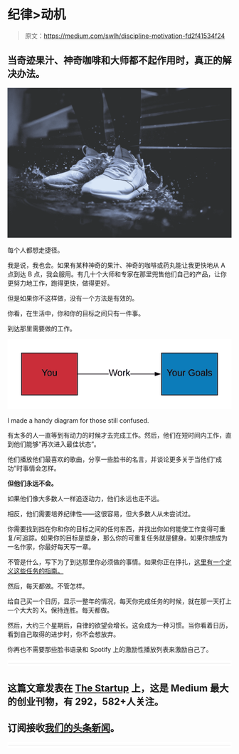 # 纪律>动机

> 原文：<https://medium.com/swlh/discipline-motivation-fd2f41534f24>

## 当奇迹果汁、神奇咖啡和大师都不起作用时，真正的解决办法。

![](img/35d410b1237cafed443344230e91a3fc.png)

每个人都想走捷径。

我是说，我也会。如果有某种神奇的果汁、神奇的咖啡或药丸能让我更快地从 A 点到达 B 点，我会服用。有几十个大师和专家在那里兜售他们自己的产品，让你更努力地工作，跑得更快，做得更好。

但是如果你不这样做，没有一个方法是有效的。

你看，在生活中，你和你的目标之间只有一件事。

到达那里需要做的工作。

![](img/4483f8ea816a40ec42ff1ef9b30451cf.png)

I made a handy diagram for those still confused.

有太多的人一直等到有动力的时候才去完成工作。然后，他们在短时间内工作，直到他们能够“再次进入最佳状态”。

他们播放他们最喜欢的歌曲，分享一些脸书的名言，并谈论更多关于当他们“成功”时事情会怎样。

**但他们永远不会。**

如果他们像大多数人一样追逐动力，他们永远也走不远。

相反，他们需要培养纪律性——这很容易，但大多数人从未尝试过。

你需要找到挡在你和你的目标之间的任何东西，并找出你如何能使工作变得可重复/可追踪。如果你的目标是塑身，那么你的可重复任务就是健身。如果你想成为一名作家，你最好每天写一章。

不管是什么，写下为了到达那里你必须做的事情。如果你正在挣扎，[这里有一个定义这些任务的指南。](/swlh/the-3x4-goal-setting-system-2e1f8f0d16a4)

然后，每天都做。不管怎样。

给自己买一个日历，显示一整年的情况，每天你完成任务的时候，就在那一天打上一个大大的 X。保持连胜。每天都做。

然后，大约三个星期后，自律的欲望会增长。这会成为一种习惯。当你看着日历，看到自己取得的进步时，你不会想放弃。

你再也不需要那些脸书语录和 Spotify 上的激励性播放列表来激励自己了。

![](img/731acf26f5d44fdc58d99a6388fe935d.png)

## 这篇文章发表在 [The Startup](https://medium.com/swlh) 上，这是 Medium 最大的创业刊物，有 292，582+人关注。

## 订阅接收[我们的头条新闻](http://growthsupply.com/the-startup-newsletter/)。

![](img/731acf26f5d44fdc58d99a6388fe935d.png)